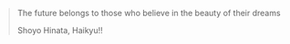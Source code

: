 > The future belongs to those who believe in the beauty of their dreams
> 
> Shoyo Hinata, Haikyu!!
